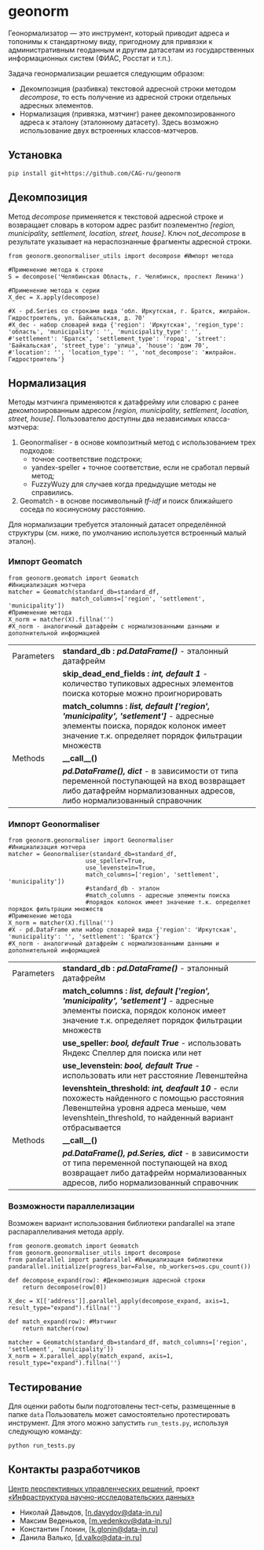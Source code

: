 # geonorm

Геонормализатор — это инструмент, который приводит адреса и топонимы к стандартному виду, пригодному для привязки к административным геоданным и другим датасетам из государственных информационных систем (ФИАС, Росстат и т.п.). 

Задача геонормализации решается следующим образом:
* Декомпозиция (разбивка) текстовой адресной строки методом *decompose*, то есть получение из адресной строки отдельных адресных элементов.
* Нормализация (привязка, мэтчинг) ранее декомпозированного адреса к эталону (эталонному датасету). Здесь возможно использование двух встроенных классов-мэтчеров.

## Установка

```shell
pip install git+https://github.com/CAG-ru/geonorm
```

## Декомпозиция
Метод *decompose* применяется к текстовой адресной строке и возвращает словарь в котором адрес разбит поэлементно *[region, municipality, settlement, location, street, house]*.
Ключ *not_decompose* в результате указывает на нераспознанные фрагменты адресной строки.

```shell
from geonorm.geonormaliser_utils import decompose #Импорт метода

#Применение метода к строке
S = decompose('Челябинская Область, г. Челябинск, проспект Ленина') 

#Применение метода к серии
X_dec = X.apply(decompose)

#X - pd.Series со строками вида 'обл. Иркутская, г. Братск, жилрайон. Гидростроитель, ул. Байкальская, д. 70'
#X_dec - набор словарей вида {'region': 'Иркутская', 'region_type': 'область', 'municipality': '', 'municipality_type': '',
#'settlement': 'Братск', 'settlement_type': 'город', 'street': 'Байкальская', 'street_type': 'улица', 'house': 'дом 70',
#'location': '', 'location_type': '', 'not_decompose': 'жилрайон. Гидростроитель'}
```

## Нормализация
Методы мэтчинга применяются к датафрейму или словарю с ранее декомпозированным адресом *[region, municipality, settlement, location, street, house]*. Пользователю доступны два независимых класса-мэтчера:
1. Geonormaliser - в основе композитный метод с использованием трех подходов: 
    * точное соответствие подстроки;
    * yandex-speller + точное соответствие, если не сработал первый метод;
    * FuzzyWuzy для случаев когда предыдущие методы не справились.
2. Geomatch - в основе посимвольный *tf-idf* и поиск ближайшего соседа по косинусному расстоянию.

Для нормализации требуется эталонный датасет определённой структуры (см. ниже, по умолчанию используется встроенный малый эталон).

### Импорт Geomatch
```shell
from geonorm.geomatch import Geomatch
#Инициализация мэтчера
matcher = Geomatch(standard_db=standard_df,
                  match_columns=['region', 'settlement', 'municipality'])
#Применение метода
X_norm = matcher(X).fillna('')
#X_norm - аналогичный датафрейм с нормализованными данными и дополнительной информацией
```

| | |
| ---------- | -- |
| Parameters | **standard_db : *pd.DataFrame()*** - эталонный датафрейм |
|            | **skip_dead_end_fields : *int, default 1*** - количество тупиковых адресных элементов поиска которые можно проигнорировать
|            | **match_columns : *list, default ['region', 'municipality', 'setlement']*** - адресные элементы поиска, порядок колонок имеет значение т.к. определяет порядок фильтрации множеств
| Methods    | **\_\_call\_\_()** |
|            | ***pd.DataFrame(), dict*** - в зависимости от типа переменной поступающей на вход возвращает либо датафрейм нормализованных адресов, либо нормализованный справочник |


### Импорт Geonormaliser
```shell
from geonorm.geonormaliser import Geonormaliser
#Инициализация мэтчера
matcher = Geonormaliser(standard_db=standard_df, 
                      use_speller=True,
                      use_levenstein=True,
                      match_columns=['region', 'settlement', 'municipality'])
                      #standard_db - эталон
                      #match_columns - адресные элементы поиска
                      #порядок колонок имеет значение т.к. определяет порядок фильтрации множеств
#Применение метода             
X_norm = matcher(X).fillna('') 
#X - pd.DataFrame или набор словарей вида {'region': 'Иркутская', 'municipality': '', 'settlement': 'Братск'}
#X_norm - аналогичный датафрейм с нормализованными данными и дополнительной информацией
```

| | |
| ---------- | -- |
| Parameters | **standard_db : *pd.DataFrame()*** - эталонный датафрейм |
|            | **match_columns : *list, default ['region', 'municipality', 'setlement']*** - адресные элементы поиска, порядок колонок имеет значение т.к. определяет порядок фильтрации множеств |
|            | **use_speller: *bool, default True*** - использовать Яндекс Спеллер для поиска или нет |
|            | **use_levenstein: *bool, default True*** - использовать или нет расстояние Левенштейна |
|            | **levenshtein_threshold: *int, deafault 10*** - если похожесть найденного с помощью расстояния Левенштейна уровня адреса меньше, чем levenshtein_threshold, то найденный вариант отбрасывается |
| Methods    | **\_\_call\_\_()** |
|            | ***pd.DataFrame(), pd.Series, dict*** - в зависимости от типа переменной поступающей на вход возвращает либо датафрейм нормализованных адресов, либо нормализованный справочник |


### Возможности параллелизации
Возможен вариант использования библиотеки pandarallel на этапе распараллеливания метода apply.
```shell
from geonorm.geomatch import Geomatch
from geonorm.geonormaliser_utils import decompose
from pandarallel import pandarallel #Инициализация библиотеки
pandarallel.initialize(progress_bar=False, nb_workers=os.cpu_count())

def decompose_expand(row): #Декомпозиция адресной строки
    return decompose(row[0])

X_dec = X[['address']].parallel_apply(decompose_expand, axis=1, result_type="expand").fillna('')

def match_expand(row): #Мэтчинг
    return matcher(row)
    
matcher = Geomatch(standard_db=standard_df, match_columns=['region', 'settlement', 'municipality'])
X_norm = X.parallel_apply(match_expand, axis=1, result_type="expand").fillna('')
```

## Тестирование 

Для оценки работы были подготовлены тест-сеты, размещенные в папке `data`
Пользователь может самостоятельно протестировать инструмент. Для этого можно запустить `run_tests.py`, используя следующую команду:

```shell
python run_tests.py
```

## Контакты разработчиков

[Центр перспективных управленческих решений](https://cpur.ru/), проект [«Инфраструктура научно-исследовательских данных»](https://data-in.ru/)

* Николай Давыдов, [n.davydov@data-in.ru]
* Максим Веденьков, [m.vedenkov@data-in.ru]
* Константин Глонин, [k.glonin@data-in.ru]
* Данила Валько, [d.valko@data-in.ru]

